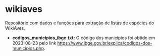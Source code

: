 # wikiaves
Repositório com dados e funções para extração de listas de espécies do WikiAves.

* **codigos_municipios_ibge.txt:** O código dos municípios foi obtido em 2023-08-23 pelo link https://www.ibge.gov.br/explica/codigos-dos-municipios.php.
